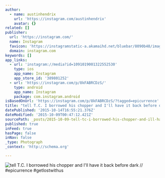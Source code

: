 ```yaml
---
author:
  - name: austinhendrix
    url: 'https://instagram.com/austinhendrix'
    avatar: {}
related: []
publisher:
  url: 'https://instagram.com/'
  name: Instagram
  favicon: 'https://instagramstatic-a.akamaihd.net/bluebar/8090b48/images/ico/favicon.ico'
  domain: instagram.com
keywords: []
app_links:
  - url: 'instagram://media?id=1091019001322552530'
    type: ios
    app_name: Instagram
    app_store_id: '389801252'
  - url: 'https://instagram.com/p/8kFABRCDzS/'
    type: android
    app_name: Instagram
    package: com.instagram.android
isBasedOnUrl: 'https://instagram.com/p/8kFABRCDzS/?tagged=epicurrence'
title: "tell T.C. I borrowed his chopper and I'll have it back before dark // #epicurrence #getlostwithus"
datePublished: '2015-10-14T16:55:21.376Z'
dateModified: '2015-10-09T00:47:12.421Z'
sourcePath: _posts/2015-10-09-tell-tc-i-borrowed-his-chopper-and-ill-have-it-back-befor.md
published: true
inFeed: true
hasPage: false
inNav: false
_type: Photograph
_context: 'http://schema.org'

---
```

![tell T&period;C&period; I borrowed his chopper and I'll have it back before dark &sol;&sol; &num;epicurrence &num;getlostwithus](https://scontent.cdninstagram.com/hphotos-xfa1/t51.2885-15/s640x640/sh0.08/e35/12145256_1638622016376271_1471193598_n.jpg)
